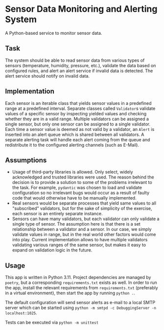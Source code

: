# Sensor Data Monitoring and Alerting System

A Python-based service to monitor sensor data.

## Task

The system should be able to read sensor data from various types of sensors (temperature, humidity, pressure, etc.),
validate the data based on configured rules, and alert an alert service if invalid data is detected. The alert service
should notify on invalid data.

## Implementation

Each sensor is an iterable class that yields sensor values in a predefined range at a predefined interval. Separate
classes called `Validator`s validate values of a specific sensor by inspecting yielded values and checking whether
they are in a valid range. Multiple validators can be assigned a single sensor, but only one sensor can be assigned
to a single validator. Each time a sensor value is deemed as not valid by a validator, an `Alert` is inserted into
an alert queue which is shared between all validators. A separate alerting task will handle each alert coming from
the queue and redistribute it to the configured alerting channels (such as E-Mail).

## Assumptions

- Usage of third-party libraries is allowed. Only select, widely acknowledged and trusted libraries were used.
  The reason behind the decision is to provide a solution to some of the problems irrelevant to the task. For example,
  `pydantic` was chosen to load and validate configuration so no irrelevant bugs would occur as a result of faulty
  code that would otherwise have to be manually implemented.
- Real sensors would be separate processes that yield same values to all "subscribed" validators, but for the sake
  of simplicity of the exercise, each sensor is an entirely separate instance.
- Sensors can have many validators, but each validator can only validate a single type of sensor. The assumption here
  is that there is a set relationship between a validator and a sensor. In our case, we simply validate values in
  range, but in the real world other factors would come into play. Current implementation allows to have multiple
  validators validating various ranges of the same sensor, but makes it easy to expand on validation logic in the
  future.

## Usage

This app is written in Python 3.11. Project dependencies are managed by `poetry`, but a corresponding
`requirements.txt` exists as well. In order to run the app, install the relevant requirements from `requirements.txt`
(preferably in a virtual environment), then start the app by running `python .`.

The default configuration will send sensor alerts as e-mail to a local SMTP server which can be started using
`python -m smtpd -c DebuggingServer -n localhost:1025`.

Tests can be executed via `python -m unittest`
